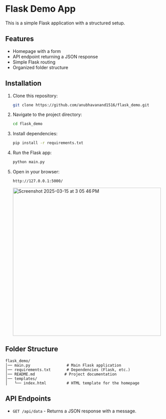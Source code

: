 # Flask Demo App

This is a simple Flask application with a structured setup.

## Features
- Homepage with a form
- API endpoint returning a JSON response
- Simple Flask routing
- Organized folder structure

## Installation
1. Clone this repository:
   ```sh
   git clone https://github.com/anubhavanand1516/flask_demo.git
   ```
2. Navigate to the project directory:
   ```sh
   cd flask_demo
   ```
3. Install dependencies:
   ```sh
   pip install -r requirements.txt
   ```
4. Run the Flask app:
   ```sh
   python main.py
   ```
5. Open in your browser:
   ```
   http://127.0.0.1:5000/
   ```
   <img width="466" alt="Screenshot 2025-03-15 at 3 05 46 PM" src="https://github.com/user-attachments/assets/17ad90b2-a673-400f-ba51-91a711bd51c1" />

   

## Folder Structure
```
flask_demo/
│── main.py                # Main Flask application
│── requirements.txt       # Dependencies (Flask, etc.)
│── README.md             # Project documentation
│── templates/
│   └── index.html         # HTML template for the homepage
```

## API Endpoints
- `GET /api/data` - Returns a JSON response with a message.

